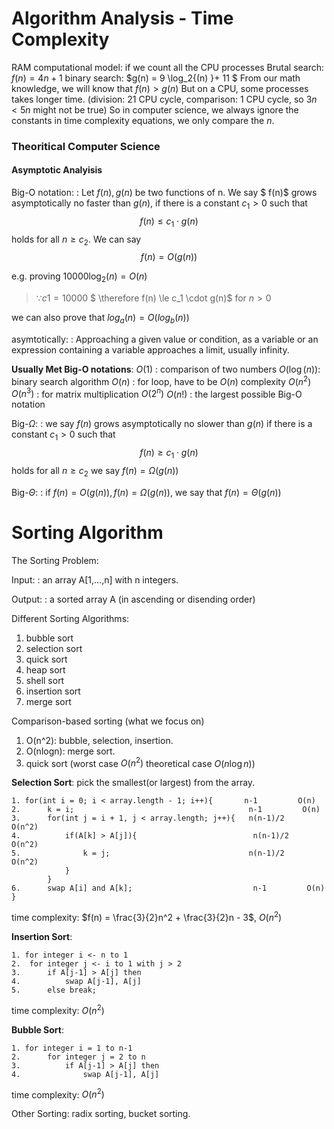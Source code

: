 # Algorithm Analysis - Time Complexity 

RAM computational model: 
if we count all the CPU processes
Brutal search: $f(n) = 4n +1$
binary search: $g(n) = 9 \log_2{(n) }+ 11 $
From our math knowledge, we will know that $f(n) > g(n)$
But on a CPU, some processes takes longer time. (division: 21 CPU cycle, comparison: 1 CPU cycle, so $3n<5n$ might not be true) 
So in computer science, we always ignore the constants in time complexity equations, we only compare the $n$.

### Theoritical Computer Science

#### Asymptotic Analyisis 

Big-O notation:
: Let $f(n) , g(n)$ be two functions of n. We say $ f(n)$ grows asymptotically no faster than $g(n)$, if there is a constant $c_1 > 0$ such that $$f(n) \le c_1 \cdot g(n)$$ holds for all $n \ge c_2$. We can say $$f(n) = O(g(n))$$

e.g. proving $10000\log_2{(n)} = O(n)$

>$\because c1 = 10000$
$ \therefore f(n) \le c_1 \cdot g(n)$ for $n > 0$

we can also prove that $log_a(n) = O(log_b(n))$

asymtotically: 
: Approaching a given value or condition, as a variable or an expression containing a variable approaches a limit, usually infinity.

**Usually Met Big-O notations**:
$O(1)$ : comparison of two numbers
$O(\log(n))$: binary search algorithm
$O(n)$ : for loop, have to be $O(n)$ complexity
$O(n^2)$
$O(n^3)$ : for matrix multiplication
$O(2^n)$
$O(n!)$ : the largest possible Big-O notation


Big-$\Omega$:
: we say $f(n)$ grows asymptotically no slower than $g(n)$ if there is a constant $c_1 > 0$ such that $$ f(n) \ge c_1 \cdot g(n)$$ holds for all $n \ge c_2$ we say $f(n) = \Omega(g(n))$

Big-$\Theta$:
: if $f(n) = O(g(n)), f(n) = \Omega(g(n))$, we say that $f(n) = \Theta (g(n))$

# Sorting Algorithm

The Sorting Problem:

Input:
: an array A[1,...,n] with n integers.

Output:
: a sorted array A (in ascending or disending order)

Different Sorting Algorithms: 
1. bubble sort
2. selection sort 
3. quick sort 
4. heap sort 
5. shell sort 
6. insertion sort
7. merge sort 

Comparison-based sorting (what we focus on)
1. O(n^2): bubble, selection, insertion.
2. O(nlogn): merge sort.
3. quick sort (worst case $O(n^2)$ theoretical case $O(n\log{n})$)

**Selection Sort**: pick the smallest(or largest) from the array.
```
1. for(int i = 0; i < array.length - 1; i++){       n-1         O(n)
2.      k = i;                                       n-1         O(n)
3.      for(int j = i + 1, j < array.length; j++){   n(n-1)/2    O(n^2)
4.          if(A[k] > A[j]){                          n(n-1)/2    O(n^2)
5.              k = j;                               n(n-1)/2    O(n^2)
            }
        }
6.      swap A[i] and A[k];                           n-1         O(n)
}
```
time complexity: $f(n) = \frac{3}{2}n^2 + \frac{3}{2}n - 3$, $O(n^2)$

**Insertion Sort**: 
```
1. for integer i <- n to 1
2.  for integer j <- i to 1 with j > 2
3.      if A[j-1] > A[j] then 
4.          swap A[j-1], A[j]
5.      else break;
```
time complexity: $O(n^2)$

**Bubble Sort**:
```
1. for integer i = 1 to n-1
2.      for integer j = 2 to n 
3.          if A[j-1] > A[j] then
4.              swap A[j-1], A[j]
```
time complexity: $O(n^2)$

Other Sorting: radix sorting, bucket sorting.


